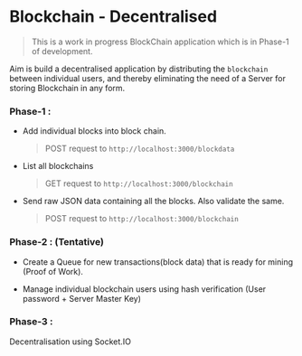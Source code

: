 # Blockchain - Decentralised


> This is a work in progress BlockChain application which is in Phase-1 of development.

Aim is build a decentralised application by distributing the `blockchain` between individual users, and thereby eliminating the need of a Server for storing Blockchain in any form.


### Phase-1 : 

- Add individual blocks into block chain.

	> POST request to `http://localhost:3000/blockdata`

- List all blockchains

	> GET request to `http://localhost:3000/blockchain`

- Send raw JSON data containing all the blocks. Also validate the same.

	> POST request to `http://localhost:3000/blockchain`


### Phase-2 : (Tentative)

- Create a Queue for new transactions(block data) that is ready for mining (Proof of Work).

- Manage individual blockchain users using hash verification (User password + Server Master Key)


### Phase-3 :

Decentralisation using Socket.IO



